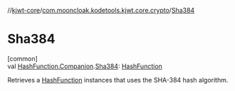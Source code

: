 //[kjwt-core](../../index.md)/[com.mooncloak.kodetools.kjwt.core.crypto](index.md)/[Sha384](-sha384.md)

# Sha384

[common]\
val [HashFunction.Companion](-hash-function/-companion/index.md).[Sha384](-sha384.md): [HashFunction](-hash-function/index.md)

Retrieves a [HashFunction](-hash-function/index.md) instances that uses the SHA-384 hash algorithm.
